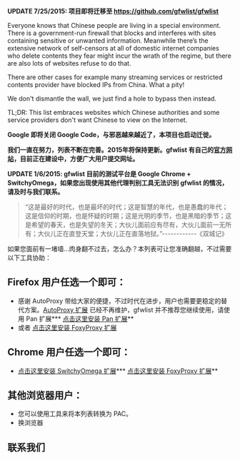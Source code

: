 **UPDATE 7/25/2015: 项目即将迁移至 https://github.com/gfwlist/gfwlist**

Everyone knows that Chinese people are living in a special environment. There is a government-run firewall that blocks and interferes with sites containing sensitive or unwanted information. Meanwhile there’s the extensive network of self-censors at all of domestic internet companies who delete contents they fear might incur the wrath of the regime, but there are also lots of websites refuse to do that.

There are other cases for example many streaming services or restricted contents provider have blocked IPs from China. What a pity!

We don't dismantle the wall, we just find a hole to bypass then instead.

TL;DR: This list embraces websites which Chinese authorities and some service providers don't want Chinese to view on the Internet.

**Google 即将关闭 Google Code，与邪恶越来越近了，本项目也启动迁徙。**

**我们一直在努力，列表不断在完善。2015年将保持更新。gfwlist 有自己的[官方网站](http://gfwli.st)，目前正在建设中，方便广大用户提交网址。**


**UPDATE 1/6/2015: gfwlist 目前的测试平台是 Google Chrome + SwitchyOmega，如果您出现使用其他代理判别工具无法识别 gfwlist 的情况，请及时与我们联系。**

> “这是最好的时代，也是最坏的时代；这是智慧的年代，也是愚蠢的年代；这是信仰的时期，也是怀疑的时期；这是光明的季节，也是黑暗的季节；这是希望的春天，也是失望的冬天；大伙儿面前应有尽有，大伙儿面前一无所有；大伙儿正在直登天堂；大伙儿正在直落地狱。”------------《双城记》

如果您面前有一堵墙...肉身翻不过去，怎么办？本列表可让您准确翻越，不过需要以下工具协助：

## Firefox 用户任选一个即可： ##
  * 感谢 AutoProxy 带给大家的便捷，不过时代在进步，用户也需要更稳定的替代方案。[AutoProxy 扩展](https://addons.mozilla.org/firefox/addon/11009) 已经不再维护，gfwlist 并不推荐您继续使用，请使用 Pan 扩展*** [点击这里安装 Pan 扩展](https://addons.mozilla.org/firefox/addon/pan/)**
  * 或者 [点击这里安装 FoxyProxy 扩展](https://addons.mozilla.org/firefox/addon/2464)

## Chrome 用户任选一个即可： ##
  * [点击这里安装 SwitchyOmega 扩展](https://chrome.google.com/webstore/detail/proxy-switchyomega/padekgcemlokbadohgkifijomclgjgif)*** [点击这里安装 FoxyProxy 扩展](https://chrome.google.com/webstore/detail/foxyproxy-standard/gcknhkkoolaabfmlnjonogaaifnjlfnp)**

## 其他浏览器用户： ##
  * 您可以使用工具来将本列表转换为 PAC。
  * 换浏览器

## 联系我们 ##

